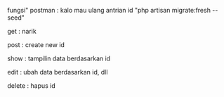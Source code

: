 fungsi" postman : kalo mau ulang antrian id "php artisan migrate:fresh --seed"


get : narik

post : create new id

show : tampilin data berdasarkan id

edit : ubah data berdasarkan id, dll

delete : hapus id